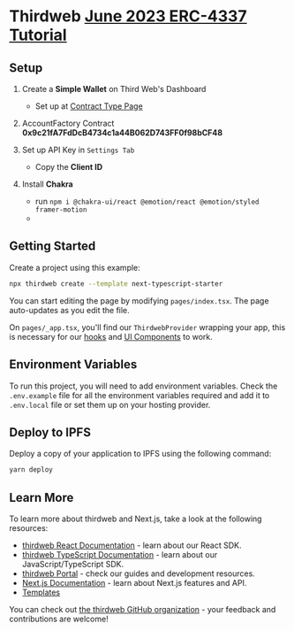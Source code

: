 # Thirdweb [June 2023 ERC-4337 Tutorial](https://www.youtube.com/watch?v=-RNQ5GoghGY)

## Setup

1. Create a **Simple Wallet** on Third Web's Dashboard

   - Set up at [Contract Type Page](https://thirdweb.com/thirdweb.eth/AccountFactory)

2. AccountFactory Contract **0x9c21fA7FdDcB4734c1a44B062D743FF0f98bCF48**

3. Set up API Key in `Settings Tab`

   - Copy the **Client ID**

4. Install **Chakra**
   - run `npm i @chakra-ui/react @emotion/react @emotion/styled framer-motion`
   -

## Getting Started

Create a project using this example:

```bash
npx thirdweb create --template next-typescript-starter
```

You can start editing the page by modifying `pages/index.tsx`. The page auto-updates as you edit the file.

On `pages/_app.tsx`, you'll find our `ThirdwebProvider` wrapping your app, this is necessary for our [hooks](https://portal.thirdweb.com/react) and
[UI Components](https://portal.thirdweb.com/ui-components) to work.

## Environment Variables

To run this project, you will need to add environment variables. Check the `.env.example` file for all the environment variables required and add it to `.env.local` file or set them up on your hosting provider.

## Deploy to IPFS

Deploy a copy of your application to IPFS using the following command:

```bash
yarn deploy
```

## Learn More

To learn more about thirdweb and Next.js, take a look at the following resources:

- [thirdweb React Documentation](https://docs.thirdweb.com/react) - learn about our React SDK.
- [thirdweb TypeScript Documentation](https://docs.thirdweb.com/typescript) - learn about our JavaScript/TypeScript SDK.
- [thirdweb Portal](https://docs.thirdweb.com) - check our guides and development resources.
- [Next.js Documentation](https://nextjs.org/docs) - learn about Next.js features and API.
- [Templates](https://thirdweb.com/templates)

You can check out [the thirdweb GitHub organization](https://github.com/thirdweb-dev) - your feedback and contributions are welcome!
